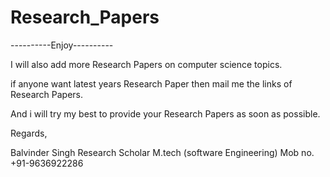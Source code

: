 Research_Papers
===============

----------Enjoy----------

I will also add more Research Papers on computer science topics.

if anyone want latest years Research Paper then mail me the links of Research Papers.

And i will try my best to provide your Research Papers as soon as possible.



Regards,

Balvinder Singh
Research Scholar
M.tech (software Engineering)
Mob no. +91-9636922286

